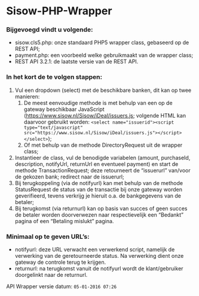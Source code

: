 # Sisow-PHP-Wrapper
### Bijgevoegd vindt u volgende:
* sisow.cls5.php: onze standaard PHP5 wrapper class, gebaseerd op de REST API;
* payment.php: een voorbeeld welke gebruikmaakt van de wrapper class;
* REST API 3.2.1: de laatste versie van de REST API.

### In het kort de te volgen stappen:
1. Vul een dropdown (select) met de beschikbare banken, dit kan op twee manieren:
	 1. De meest eenvoudige methode is met behulp van een op de gateway beschikbaar JavaScript (https://www.sisow.nl/Sisow/iDeal/issuers.js; volgende HTML kan daarvoor gebruikt worden: `<select name="issuerid"><script type="text/javascript" src="https://www.sisow.nl/Sisow/iDeal/issuers.js"></script></select>`);
	2. Of met behulp van de methode DirectoryRequest uit de wrapper class;
2. Instantieer de class, vul de benodigde variabelen (amount, purchaseId, description, notifyUrl, returnUrl en eventueel payment) en start de methode TransactionRequest; deze retourneert de “issuerurl” van/voor de gekozen bank; redirect naar de issuerurl;
3. Bij terugkoppeling (via de notifyurl) kan met behulp van de methode StatusRequest de status van de transactie bij onze gateway worden geverifieerd, tevens verkrijg je hieruit o.a. de bankgegevens van de betaler;
4. Bij terugkomst (via returnurl) kan op basis van succes of geen succes de betaler worden doorverwezen naar respectievelijk een “Bedankt” pagina of een “Betaling mislukt” pagina.

### Minimaal op te geven URL’s:

* notifyurl: deze URL verwacht een verwerkend script, namelijk de verwerking van de geretourneerde status. Na verwerking dient onze gateway de controle terug te krijgen.
* returnurl: na terugkomst vanuit de notifyurl wordt de klant/gebruiker doorgelinkt naar de returnurl.

API Wrapper versie datum: `05-01-2016 07:26`